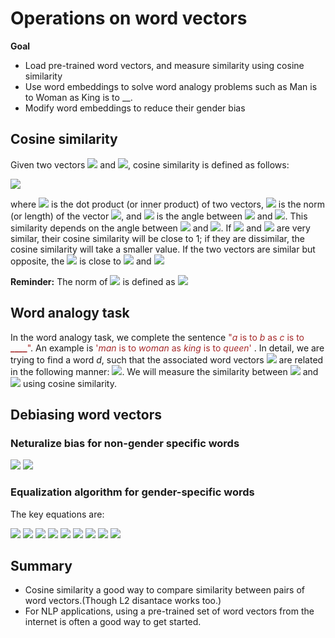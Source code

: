 # Operations on word vectors
**Goal**
- Load pre-trained word vectors, and measure similarity using cosine similarity
- Use word embeddings to solve word analogy problems such as Man is to Woman as King is to __.
- Modify word embeddings to reduce their gender bias

## Cosine similarity
Given two vectors <img src="https://latex.codecogs.com/gif.latex?u"> and <img src="https://latex.codecogs.com/gif.latex?v">, cosine similarity is defined as follows:

<img src="https://latex.codecogs.com/gif.latex?CosineSimilarity(u,v)=\frac&space;{u&space;.&space;v}{||u||_2&space;||v||_2}&space;=&space;cos(\theta&space;)">

where <img src="https://latex.codecogs.com/gif.latex?u.v"> is the dot product (or inner product) of two vectors, <img src="https://latex.codecogs.com/gif.latex?||u||_2"> is the norm (or length) of the vector <img src="https://latex.codecogs.com/gif.latex?u">, and <img src="https://latex.codecogs.com/gif.latex?\theta"> is the angle between <img src="https://latex.codecogs.com/gif.latex?u"> and <img src="https://latex.codecogs.com/gif.latex?v">. This similarity depends on the angle between <img src="https://latex.codecogs.com/gif.latex?u"> and <img src="https://latex.codecogs.com/gif.latex?v">. If <img src="https://latex.codecogs.com/gif.latex?u"> and <img src="https://latex.codecogs.com/gif.latex?v"> are very similar, their cosine similarity will be close to 1; if they are dissimilar, the cosine similarity will take a smaller value. If the two vectors are similar but opposite, the <img src="https://latex.codecogs.com/gif.latex?\theta"> is close to <img src="https://latex.codecogs.com/gif.latex?180^{\circ}"> and <img src="https://latex.codecogs.com/gif.latex?cos(\theta&space;)&space;\approx&space;-1">

**Reminder:** The norm of <img src="https://latex.codecogs.com/gif.latex?u"> is defined as <img src="https://latex.codecogs.com/gif.latex?||u||_2&space;=&space;\sqrt{\sum_{i=1}^{n}&space;u_i^2}">

## Word analogy task
In the word analogy task, we complete the sentence <font color='brown'>"*a* is to *b* as *c* is to **____**"</font>. An example is <font color='brown'> '*man* is to *woman* as *king* is to *queen*' </font>. In detail, we are trying to find a word *d*, such that the associated word vectors <img src="https://latex.codecogs.com/gif.latex?e_a,&space;e_b,&space;e_c,&space;e_d"> are related in the following manner: <img src="https://latex.codecogs.com/gif.latex?e_b&space;-&space;e_a&space;\approx&space;e_d&space;-&space;e_c">. We will measure the similarity between <img src="https://latex.codecogs.com/gif.latex?e_b&space;-&space;e_a"> and <img src="https://latex.codecogs.com/gif.latex?e_d&space;-&space;e_c"> using cosine similarity. 

## Debiasing word vectors

### Neturalize bias for non-gender specific words

<img src = "https://latex.codecogs.com/gif.latex?e^{debiased}&space;=&space;\frac{e\cdot&space;g}{^{\left&space;\|&space;g&space;\right&space;\|_{2}^{2}}}&space;\ast&space;g">

<img src="https://latex.codecogs.com/gif.latex?e^{debiased}&space;=&space;e&space;-&space;e^{bias\_component}">

### Equalization algorithm for gender-specific words

The key equations are:

<img src="https://latex.codecogs.com/gif.latex?\mu&space;=&space;\frac{e_{w1}&space;&plus;&space;e_{w2}}{2}\">

<img src="https://latex.codecogs.com/gif.latex?_{\mu&space;_{B}}=&space;\frac{\mu&space;\cdot&space;bias\_axis}{_{\left&space;\|&space;bias\_axis&space;\right&space;\|_{2}^{2}}}&space;\ast&space;bias\_axis">

<img src="https://latex.codecogs.com/gif.latex?\mu_{\perp}&space;=&space;\mu&space;-&space;\mu_{B}">

<img src="https://latex.codecogs.com/gif.latex?_{e_{w1B}}&space;=&space;\frac{_{e_{w1}}\cdot&space;bias\_axis}{_{\left&space;\|&space;bias\_axis&space;\right&space;\|_{2}^{2}}}&space;\ast&space;bias\_axis">

<img src="https://latex.codecogs.com/gif.latex?_{e_{w2B}}&space;=&space;\frac{_{e_{w2}}\cdot&space;bias\_axis}{_{\left&space;\|&space;bias\_axis&space;\right&space;\|_{2}^{2}}}&space;\ast&space;bias\_axis">

<img src="https://latex.codecogs.com/gif.latex?e_{w1B}^{corrected}&space;=&space;\sqrt{&space;|{1&space;-&space;||\mu_{\perp}&space;||^2_2}&space;|}&space;*&space;\frac{e_{\text{w1B}}&space;-&space;\mu_B}&space;{|(e_{w1}&space;-&space;\mu_{\perp})&space;-&space;\mu_B)|}">

<img src="https://latex.codecogs.com/gif.latex?e_{w2B}^{corrected}&space;=&space;\sqrt{&space;|{1&space;-&space;||\mu_{\perp}&space;||^2_2}&space;|}&space;*&space;\frac{e_{\text{w2B}}&space;-&space;\mu_B}&space;{|(e_{w2}&space;-&space;\mu_{\perp})&space;-&space;\mu_B)|}">

<img src="https://latex.codecogs.com/gif.latex?e_1&space;=&space;e_{w1B}^{corrected}&space;&plus;&space;\mu_{\perp}">

<img src="https://latex.codecogs.com/gif.latex?e_2&space;=&space;e_{w2B}^{corrected}&space;&plus;&space;\mu_{\perp}">



## Summary
- Cosine similarity a good way to compare similarity between pairs of word vectors.(Though L2 disantace works too.)
- For NLP applications, using a pre-trained set of word vectors from the internet is often a good way to get started.

